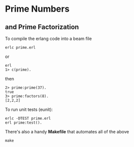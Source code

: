 # Prime Numbers
## and Prime Factorization

To compile the erlang code into a beam file

	erlc prime.erl

or

	erl
	1> c(prime).

then

	2> prime:prime(37).
	true
	3> prime:factors(8).
	[2,2,2]

To run unit tests (eunit):

	erlc -DTEST prime.erl
	erl prime:test().

There's also a handy **Makefile** that automates all of the above

	make

